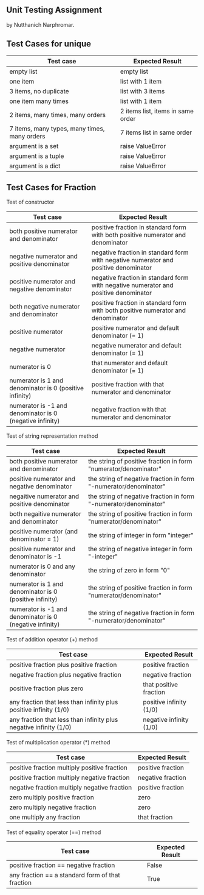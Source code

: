 ## Unit Testing Assignment

by Nutthanich Narphromar.


## Test Cases for unique

| Test case              |  Expected Result    |
|------------------------|---------------------|
| empty list             |  empty list         |
| one item               |  list with 1 item   |
| 3 items, no duplicate | list with 3 items
| one item many times    |  list with 1 item   |
| 2 items, many times, many orders | 2 items list, items in same order  |
| 7 items, many types, many times, many orders | 7 items list in same order |
| argument is a set | raise ValueError |
| argument is a tuple | raise ValueError |
| argument is a dict | raise ValueError |


## Test Cases for Fraction

Test of constructor

| Test case                                   |  Expected Result    |
|---------------------------------------------|---------------------|
| both positive numerator and denominator |  positive fraction in standard form with both positive numerator and denominator |
| negative numerator and positive denominator | negative fraction in standard form with negative numerator and positive denominator |
| positive numerator and negative denominator | negative fraction in standard form with negative numerator and positive denominator |
| both negative numerator and denominator | positive fraction in standard form with both positive numerator and denominator |
| positive numerator | positive numerator and default denominator (= 1) |
| negative numerator | negative numerator and default denominator (= 1) |
| numerator is 0 | that numerator and default denominator (= 1) |
| numerator is 1 and denominator is 0 (positive infinity) | positive fraction with that numerator and denominator |
| numerator is -1 and denominator is 0 (negative infinity) | negative fraction with that numerator and denominator |

Test of string representation method

| Test case                                   |  Expected Result    |
|---------------------------------------------|---------------------|
| both positive numerator and denominator | the string of positive fraction in form "numerator/denominator" |
| positive numerator and negative denominator | the string of negative fraction in form "-numerator/denominator" |
| negaitive numerator and positive denominator | the string of negative fraction in form "-numerator/denominator" |
| both negaitive numerator and denominator | the string of positive fraction in form "numerator/denominator" |
| positive numerator (and denominator = 1) | the string of integer in form "integer" |
| positive numerator and denominator is -1 | the string of negative integer in form "-integer" |
| numerator is 0 and any denominator | the string of zero in form "0" |
| numerator is 1 and denominator is 0 (positive infinity) | the string of positive fraction in form "numerator/denominator" |
| numerator is -1 and denominator is 0 (negative infinity) | the string of negative fraction in form "-numerator/denominator" |

Test of addition operator (+) method

| Test case                                |  Expected Result  |
|------------------------------------------|-------------------|
| positive fraction plus positive fraction | positive fraction |
| negative fraction plus negative fraction | negative fraction |
| positive fraction plus zero | that positive fraction |
| any fraction that less than infinity plus positive infinity (1/0) | positive infinity (1/0) |
| any fraction that less than infinity plus negative infinity (1/0) | negative infinity (1/0) |

Test of multiplication operator (*) method

| Test case                                    |  Expected Result  |
|----------------------------------------------|-------------------|
| positive fraction multiply positive fraction | positive fraction |
| positive fraction multiply negative fraction | negative fraction |
| negative fraction multiply negative fraction | positive fraction |
| zero multiply positive fraction | zero |
| zero multiply negative fraction | zero |
| one multiply any fraction | that fraction |

Test of equality operator (==) method

| Test case                              |  Expected Result  |
|----------------------------------------|-------------------|
| positive fraction == negative fraction | False             |
| any fraction == a standard form of that fraction | True    |
